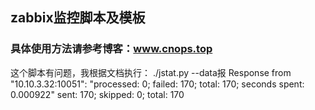 ## zabbix监控脚本及模板
### 具体使用方法请参考博客：www.cnops.top
这个脚本有问题，我根据文档执行：  ./jstat.py --data报 Response from "10.10.3.32:10051": "processed: 0; failed: 170; total: 170; seconds spent: 0.000922"
sent: 170; skipped: 0; total: 170
